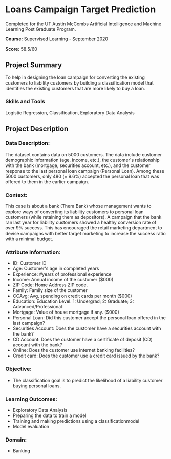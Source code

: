 # Loans Campaign Target Prediction

Completed for the UT Austin McCombs Artificial Intelligence and Machine Learning Post Graduate Program. 

**Course:** Supervised Learning - September 2020

**Score:** 58.5/60

## Project Summary
To help in designing the loan campaign for converting the existing customers to liability customers by building a classification model that identifies the existing customers that are more likely to buy a loan.

### Skills and Tools
Logistic Regression, Classification, Exploratory Data Analysis

## Project Description

### Data Description:

The dataset contains data on 5000 customers. The data include customer demographic
information (age, income, etc.), the customer's relationship with the bank (mortgage, securities
account, etc.), and the customer response to the last personal loan campaign (Personal Loan).
Among these 5000 customers, only 480 (= 9.6%) accepted the personal loan that was offered to
them in the earlier campaign.
 
### Context:

This case is about a bank (Thera Bank) whose management wants to explore ways of converting
its liability customers to personal loan customers (while retaining them as depositors). A
campaign that the bank ran last year for liability customers showed a healthy conversion rate of
over 9% success. This has encouraged the retail marketing department to devise campaigns
with better target marketing to increase the success ratio with a minimal budget.

### Attribute Information:

- ID: Customer ID
- Age: Customer's age in completed years
- Experience: #years of professional experience
- Income: Annual income of the customer \(\$000\)
- ZIP Code: Home Address ZIP code.
- Family: Family size of the customer
- CCAvg: Avg. spending on credit cards per month \(\$000\)
- Education: Education Level. 1: Undergrad; 2: Graduate; 3: Advanced/Professional
- Mortgage: Value of house mortgage if any. \(\$000\)
- Personal Loan: Did this customer accept the personal loan offered in the last campaign?
- Securities Account: Does the customer have a securities account with the bank?
- CD Account: Does the customer have a certificate of deposit (CD) account with the bank?
- Online: Does the customer use internet banking facilities?
- Credit card: Does the customer use a credit card issued by the bank?

### Objective:

- The classification goal is to predict the likelihood of a liability customer buying personal loans.

### Learning Outcomes:
- Exploratory Data Analysis
- Preparing the data to train a model
- Training and making predictions using a classificationmodel
- Model evaluation

### Domain: 
- Banking
